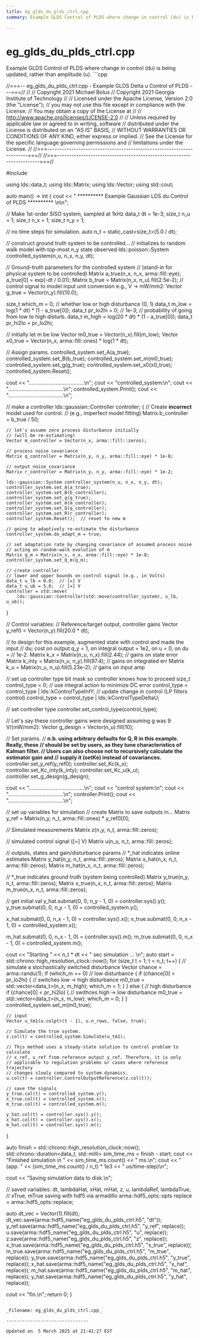 ```yaml
---
title: eg_glds_du_plds_ctrl.cpp
summary: Example GLDS Control of PLDS where change in control (du) is being updated, rather than amplitude (u). 

---
```


# eg_glds_du_plds_ctrl.cpp



Example GLDS Control of PLDS where change in control (du) is being updated, rather than amplitude (u). ```cpp

//===-- eg_glds_du_plds_ctrl.cpp - Example GLDS Delta u Control of PLDS ---===//
//
// Copyright 2021 Michael Bolus
// Copyright 2021 Georgia Institute of Technology
//
// Licensed under the Apache License, Version 2.0 (the "License");
// you may not use this file except in compliance with the License.
// You may obtain a copy of the License at
//
//     http://www.apache.org/licenses/LICENSE-2.0
//
// Unless required by applicable law or agreed to in writing, software
// distributed under the License is distributed on an "AS IS" BASIS,
// WITHOUT WARRANTIES OR CONDITIONS OF ANY KIND, either express or implied.
// See the License for the specific language governing permissions and
// limitations under the License.
//
//===----------------------------------------------------------------------===//
//===----------------------------------------------------------------------===//

#include <ldsCtrlEst>

using lds::data_t;
using lds::Matrix;
using lds::Vector;
using std::cout;

auto main() -> int {
  cout << " ********** Example Gaussian LDS du Control of PLDS ********** \n\n";

  // Make 1st-order SISO system, sampled at 1kHz
  data_t dt = 1e-3;
  size_t n_u = 1;
  size_t n_x = 1;
  size_t n_y = 1;

  // no time steps for simulation.
  auto n_t = static_cast<size_t>(5.0 / dt);

  // construct ground truth system to be controlled...
  // initializes to random walk model with top-most n_y state observed
  lds::poisson::System controlled_system(n_u, n_x, n_y, dt);

  // Ground-truth parameters for the controlled system
  // (stand-in for physical system to be controlled)
  Matrix a_true(n_x, n_x, arma::fill::eye);
  a_true[0] = exp(-dt / 0.01);
  Matrix b_true = Matrix(n_x, n_u).fill(2.5e-2);
  // control signal to model input unit conversion e.g., V -> mW/mm2:
  Vector g_true = Vector(n_y).fill(10.0);

  size_t which_m = 0;  // whether low or high disturbance (0, 1)
  data_t m_low = log(1 * dt) * (1 - a_true[0]);
  data_t pr_lo2hi =
      0;  // 1e-3;  // probability of going from low to high disturb.
  data_t m_high = log(20 * dt) * (1 - a_true[0]);
  data_t pr_hi2lo = pr_lo2hi;

  // initially let m be low
  Vector m0_true = Vector(n_x).fill(m_low);
  Vector x0_true = Vector(n_x, arma::fill::ones) * log(1 * dt);

  // Assign params.
  controlled_system.set_A(a_true);
  controlled_system.set_B(b_true);
  controlled_system.set_m(m0_true);
  controlled_system.set_g(g_true);
  controlled_system.set_x0(x0_true);
  controlled_system.Reset();

  cout << ".....................................\n";
  cout << "controlled_system:\n";
  cout << ".....................................\n";
  controlled_system.Print();
  cout << ".....................................\n";

  // make a controller
  lds::gaussian::Controller controller;
  {
    // Create **incorrect** model used for control.
    // (e.g., imperfect model fitting)
    Matrix b_controller = b_true / 50;

    // let's assume zero process disturbance initially
    // (will be re-estimating)
    Vector m_controller = Vector(n_x, arma::fill::zeros);

    // process noise covariance
    Matrix q_controller = Matrix(n_y, n_y, arma::fill::eye) * 1e-8;

    // output noise covariance
    Matrix r_controller = Matrix(n_y, n_y, arma::fill::eye) * 1e-2;

    lds::gaussian::System controller_system(n_u, n_x, n_y, dt);
    controller_system.set_A(a_true);
    controller_system.set_B(b_controller);
    controller_system.set_g(g_true);
    controller_system.set_m(m_controller);
    controller_system.set_Q(q_controller);
    controller_system.set_R(r_controller);
    controller_system.Reset();  // reset to new m

    // going to adaptively re-estimate the disturbance
    controller_system.do_adapt_m = true;

    // set adaptation rate by changing covariance of assumed process noise
    // acting on random-walk evolution of m
    Matrix q_m = Matrix(n_x, n_x, arma::fill::eye) * 1e-8;
    controller_system.set_Q_m(q_m);

    // create controller
    // lower and upper bounds on control signal (e.g., in Volts)
    data_t u_lb = 0.0;  // [=] V
    data_t u_ub = 5.0;  // [=] V
    controller = std::move(
        lds::gaussian::Controller(std::move(controller_system), u_lb, u_ub));
  }

  // Control variables:
  // Reference/target output, controller gains
  Vector y_ref0 = Vector(n_y).fill(20.0 * dt);

  // to design for this example, augmented state with control and made the input
  // du; cost on output q_y = 1, on integral output = 1e2, on u = 0, on du =
  // 1e-2.
  Matrix k_x = Matrix(n_u, n_x).fill(2.44);     // gains on state error
  Matrix k_inty = Matrix(n_u, n_y).fill(97.4);  // gains on integrated err
  Matrix k_u = Matrix(n_u, n_u).fill(5.23e-2);  // gains on input amp

  // set up controller type bit mask so controller knows how to proceed
  size_t control_type = 0;
  // use integral action to minimize DC error
  control_type = control_type | lds::kControlTypeIntY;
  // update change in control (LP filters control)
  control_type = control_type | lds::kControlTypeDeltaU;

  // set controller type
  controller.set_control_type(control_type);

  // Let's say these controller gains were designed assuming g was 9 V/(mW/mm2):
  Vector g_design = Vector(n_u).fill(10);

  // Set params.
  // **n.b. using arbitrary defaults for Q, R in this example. Really, these
  // should be set by users, as they tune characteristics of Kalman filter.
  // Users can also choose not to recursively calculate the estimator gain and
  // supply it (setKe) instead of covariances.**
  controller.set_y_ref(y_ref0);
  controller.set_Kc(k_x);
  controller.set_Kc_inty(k_inty);
  controller.set_Kc_u(k_u);
  controller.set_g_design(g_design);

  cout << ".....................................\n";
  cout << "control system:\n";
  cout << ".....................................\n";
  controller.Print();
  cout << ".....................................\n";

  // set up variables for simulation
  // create Matrix to save outputs in...
  Matrix y_ref = Matrix(n_y, n_t, arma::fill::ones) * y_ref0[0];

  // Simulated measurements
  Matrix z(n_y, n_t, arma::fill::zeros);

  // simulated control signal ([=] V)
  Matrix u(n_u, n_t, arma::fill::zeros);

  // outputs, states and gain/disturbance params
  // *_hat indicates online estimates
  Matrix y_hat(n_y, n_t, arma::fill::zeros);
  Matrix x_hat(n_x, n_t, arma::fill::zeros);
  Matrix m_hat(n_x, n_t, arma::fill::zeros);

  // *_true indicates ground truth (system being controlled)
  Matrix y_true(n_y, n_t, arma::fill::zeros);
  Matrix x_true(n_x, n_t, arma::fill::zeros);
  Matrix m_true(n_x, n_t, arma::fill::zeros);

  // get initial val
  y_hat.submat(0, 0, n_y - 1, 0) = controller.sys().y();
  y_true.submat(0, 0, n_y - 1, 0) = controlled_system.y();

  x_hat.submat(0, 0, n_x - 1, 0) = controller.sys().x();
  x_true.submat(0, 0, n_x - 1, 0) = controlled_system.x();

  m_hat.submat(0, 0, n_x - 1, 0) = controller.sys().m();
  m_true.submat(0, 0, n_x - 1, 0) = controlled_system.m();

  cout << "Starting " << n_t * dt << " sec simulation ... \n";
  auto start = std::chrono::high_resolution_clock::now();
  for (size_t t = 1; t < n_t; t++) {
    // simulate a stochastically switched disturbance
    Vector chance = arma::randu<Vector>(1);
    if (which_m == 0)  // low disturbance
    {
      if (chance[0] < pr_lo2hi) {  // switches low -> high disturbance
        m0_true = std::vector<data_t>(n_x, m_high);
        which_m = 1;
      }
    } else {                       // high disturbance
      if (chance[0] < pr_hi2lo) {  // swithces high -> low disturbance
        m0_true = std::vector<data_t>(n_x, m_low);
        which_m = 0;
      }
    }
    controlled_system.set_m(m0_true);

    // input
    Vector u_tm1(u.colptr(t - 1), u.n_rows, false, true);

    // Simulate the true system.
    z.col(t) = controlled_system.Simulate(u_tm1);

    // This method uses a steady-state solution to control problem to calculate
    // x_ref, u_ref from reference output y_ref. Therefore, it is only
    // applicable to regulation problems or cases where reference trajectory
    // changes slowly compared to system dynamics.
    u.col(t) = controller.ControlOutputReference(z.col(t));

    // save the signals
    y_true.col(t) = controlled_system.y();
    x_true.col(t) = controlled_system.x();
    m_true.col(t) = controlled_system.m();

    y_hat.col(t) = controller.sys().y();
    x_hat.col(t) = controller.sys().x();
    m_hat.col(t) = controller.sys().m();
  }

  auto finish = std::chrono::high_resolution_clock::now();
  std::chrono::duration<data_t, std::milli> sim_time_ms = finish - start;
  cout << "Finished simulation in " << sim_time_ms.count() << " ms.\n";
  cout << "(app. " << (sim_time_ms.count() / n_t) * 1e3 << " us/time-step)\n";

  cout << "Saving simulation data to disk.\n";

  // saved variables: dt, lambdaHat, xHat, mHat, z, u, lambdaRef, lambdaTrue,
  // xTrue, mTrue saving with hdf5 via armadillo
  arma::hdf5_opts::opts replace = arma::hdf5_opts::replace;

  auto dt_vec = Vector(1).fill(dt);
  dt_vec.save(arma::hdf5_name("eg_glds_du_plds_ctrl.h5", "dt"));
  y_ref.save(arma::hdf5_name("eg_glds_du_plds_ctrl.h5", "y_ref", replace));
  u.save(arma::hdf5_name("eg_glds_du_plds_ctrl.h5", "u", replace));
  z.save(arma::hdf5_name("eg_glds_du_plds_ctrl.h5", "z", replace));
  x_true.save(arma::hdf5_name("eg_glds_du_plds_ctrl.h5", "x_true", replace));
  m_true.save(arma::hdf5_name("eg_glds_du_plds_ctrl.h5", "m_true", replace));
  y_true.save(arma::hdf5_name("eg_glds_du_plds_ctrl.h5", "y_true", replace));
  x_hat.save(arma::hdf5_name("eg_glds_du_plds_ctrl.h5", "x_hat", replace));
  m_hat.save(arma::hdf5_name("eg_glds_du_plds_ctrl.h5", "m_hat", replace));
  y_hat.save(arma::hdf5_name("eg_glds_du_plds_ctrl.h5", "y_hat", replace));

  cout << "fin.\n";
  return 0;
}
```

_Filename: eg_glds_du_plds_ctrl.cpp_

-------------------------------

Updated on  5 March 2025 at 21:41:27 EST
